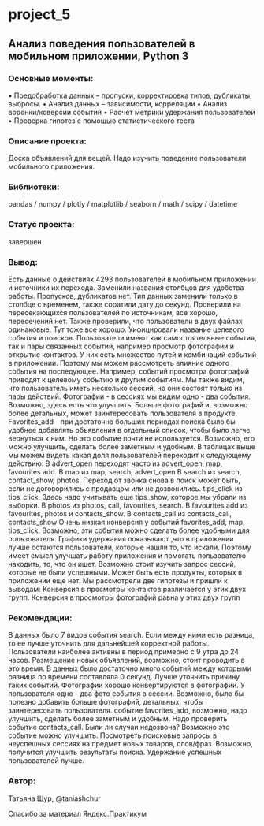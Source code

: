 # project_5
## Анализ поведения пользователей в мобильном приложении, Python 3

### Основные моменты: 
•	Предобработка данных – пропуски, корректировка типов, дубликаты, выбросы.
•	Анализ данных – зависимости, корреляции
•	Анализ воронки/коверсии событий
• Расчет метрики удержания пользователей
•	Проверка гипотез с помощью статистического теста


### Описание проекта:
Доска объявлений для вещей. Надо изучить поведение пользователи мобильного приложения.

### Библиотеки: 
pandas / numpy / plotly / matplotlib / seaborn / math / scipy / datetime

### Cтатус проекта: 
завершен

### Вывод:
Есть данные о действиях 4293 пользователей в мобильном приложении и источники их перехода. Заменили названия столбцов для удобства работы. Пропусков, дубликатов нет. Тип данных заменили только в столбце с временем, также соратили дату до секунд. Проверили на пересекающихся пользователей по источникам, все хорошо, пересечений нет. Также проверили, что пользователи в двух файлах одинаковые. Тут тоже все хорошо. Уифицировали название целевого события и поисков.
Пользователи имеют как самостоятельные события, так и пары связанных событий, например просмотр фотографий и открытие контактов. У них есть множество путей и комбинаций событий в приложении. Поэтому мы можем рассмотреть влияние одного события на последующее. Например, событий просмотра фотографий приводят к целевому событию и другим событиям. Мы также видим, что пользователь иметь несколько сессий, но они состоят только из пары действий.
Фотографии - в сессиях мы видим одно - два события. Возможно, здесь есть что улучшить. Больше фотографий и, возможно более детальных, может заинтересовать пользователя в продукте.
Favorites_add - при достаточно больших периодах поиска было бы удобнее добавлять объявления в отдельный список, чтобы было легче вернуться к ним. Но это событие почти не используется. Возможно, его можно улучшить, сделать более заметным и удобным.
В таблицах выше мы можем видеть какая доля пользователей переходит к следующему действию:
В advert_open переходят часто из advert_open, map, favourites add.
В map из map, search, advert_open
В search из search, contact_show, photos. Переход от звонка снова в поиск может быть, если не договорились с продавцом или не дозвонились.
tips_click из tips_click. Здесь надо учитывать еще tips_show, которое мы убрали из выборки.
В photos из photos, call, favourites, search.
В favourites add из favourites, photos и contacts_show.
В contacts_call из contacts_call, contacts_show
Очень низкая конверсия у событий favorites_add, map, tips_click. Возможно, эти события можно сделать более удобными для пользователя.
Графики удержания показывают ,что в приложении лучше остаются пользователи, которые нашли то, что искали. Поэтому имеет смысл улучшать работу приложения и помогать пользователю находить, то, что он ищет. Возможно стоит изучить запрос сессий, которые не были успешными. Может быть есть продукты, которых в приложении еще нет.
Мы рассмотрели две гипотезы и пришли к выводам:
Конверсия в просмотры контактов различается у этих двух групп.
Конверсия в просмотры фотографий равна у этих двух групп

### Рекомендации:

В данных было 7 видов события search. Если между ними есть разница, то ее лучше уточнить для дальнейшей корректной работы.
Пользователи наиболее активны в период примерно с 9 утра до 24 часов. Размещение новых объявлений, возможно, стоит проводить в это время.
В данных было достаточно много событий между которыми разница по времени составляла 0 секунд. Лучше уточнить причину таких событий.
Фотографии хорошо конвертируются в фотографии. У пользователя одно - два фото события в сессии. Возможно, было бы полезно добавить больше фотографий, детальных, чтобы заинтересовать пользователя.
событие favorites_add, возможно, надо улучшить, сделать более заметным и удобным.
Надо проверить событие contacts_call. Были ли случаи недозвона? Возможно это событие можно улучшить.
Посмотреть поисковые запросы в неуспешных сессиях на предмет новых товаров, слов/фраз. Возможно, получится улучшить результаты поиска. Удержание успешных пользователей лучше.

### Автор: 
Татьяна Щур, @taniashchur

Спасибо за материал Яндекс.Практикум

